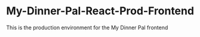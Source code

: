 # My-Dinner-Pal-React-Prod-Frontend

This is the production environment for the My Dinner Pal frontend
